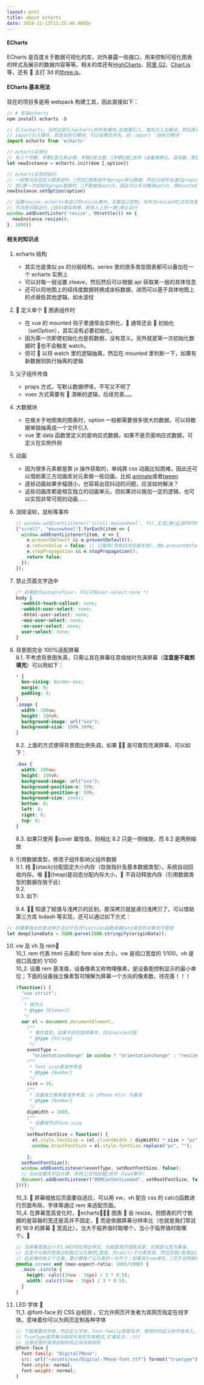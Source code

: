 ```yaml
---
layout: post
title: about echarts
date: 2018-11-13T11:25:48.469Ze
---
```


#### ECharts

ECharts 是百度关于数据可视化的库，对外暴露一些接口，用来控制可视化图表的样式及展示的数据内容等等。相关的库还有[HighCharts](https://www.highcharts.com/)、[阿里 G2](https://antv.alipay.com/zh-cn/g2/3.x/index.html)、[Chart.js](https://www.chartjs.org/)等，还有  主打 3d 的[three.js](https://threejs.org/)。

#### ECharts 基本用法

现在的项目多是用 webpack 构建工具，因此直接如下：

```js
// # 安装echarts
npm install echarts -S

// 引入echarts，当然这是引入echarts的所有模块;如按需引入，需先引入主模块，然后再引入各个组件模块
// import引入模块，若是自执行模块，可以省略文件名，如：import '自执行模块'
import echarts from 'echarts'

// echarts实例化
// 有三个参数，参数1是元素必填，参数2是主题，参数3是选项（设备像素比，渲染器，宽高）
let newInstance = echarts.init(dom [,option])

// echarts实例初始化
// 一般情况会自定义图表组件，然后图表组件有props默认数据，然后父组件会通过props传递异步数据。图表组件watch props变化，然后更新。
// 但第一次初始化props数据时，不能触发watch，因此可以手动触发watch，即mounted时给props添加属性触发watch；还可以将watch里的逻辑抽离，然后在mounted里执行一次。
newInstance.setOption(option)

// 设置resize，echarts有自己的resize事件，无需自己控制。另外为resize时交互性更好，可以加节流
// 节流是间隔运行，防抖类似电梯，若有人上则一直停止运行
window.addEventLister('resize', throttle(() => {
  newInstance.resize();
}, 1000))
```

#### 相关的知识点

1. echarts 结构
   - 其实也是类似 ps 的分层结构，series 里的很多类型图表都可以叠加在一个 echarts 实例上
   - 可以对每一层设置 zleave，然后然后可以根据 api 获取某一层的具体信息
   - 还可以将地图上的经纬度数据转换成坐标数据，进而可以基于具体地图上的点做些其他逻辑，如水波纹
2.  定义单个  图表组件时
   - 在 vue 的 mounted 钩子里通常会实例化， 通常还会  初始化（setOption），其实没有必要初始化，
   - 因为第一次即使初始化也是假数据，没有意义。另外就是第一次初始化数据时  也不会触发 watch。
   - 但可  以将 watch 里的逻辑抽离，然后在 mounted 里判断一下，如果有新数据则执行抽离的逻辑
3. 父子组件传值
   - props 方式，写默认数据啰嗦，不写又不明了
   - vuex 方式需要有  清晰的逻辑，后续完善。。。
4. 大数据块
   - 在做关于地图类的图表时，option 一般都需要很多很大的数据，可以将数据单独抽离成一个文件引入
   - vue 里 data 函数里定义的是响应式数据，如果不是页面响应式数据，可定义在实例外侧
5. 动画
   - 因为很多元素都是靠 js 操作获取的，单纯靠 css 动画比较困难，因此还可以借助第三方动画库对元素做一些动画，比如 [animate](https://daneden.github.io/animate.css/)或者[tween](https://www.tweenmax.com.cn/about/)
   - 逐祯动画如果步幅很小，也容易出现抖动的问题，应该如何解决？
   - 这些动画库都是相互独立的动画单元，但如果对以施加一定的逻辑，也可以实现非常可观的动画……
6. 消除滚轮，鼠标等事件
   ```js
   // window.addEventListener('scroll mousewheel', fn),无法像jq那样同时绑定多个事件
   ["scroll", "mousewheel"].forEach(item => {
     window.addEventListener(item, e => {
       e.preventDefault && e.preventDefault();
       e.returnValue = false; // 已废除(但有旧浏览器支持)，用e.preventDefault()代替
       e.stopPropagation && e.stopPropagation();
       return false;
     });
   });
   ```
7. 禁止页面文字选中
   ```css
   /* 如果配合autoprefixer，可以只写user-select:none */
   body {
     -webkit-touch-callout: none;
     -webkit-user-select: none;
     -khtml-user-select: none;
     -moz-user-select: none;
     -ms-user-select: none;
     user-select: none;
   }
   ```
8. 背景图完全 100%适配屏幕<br/>
   8.1. 不考虑背景图失真，只需让其在屏幕任意缩放时充满屏幕（**注意是不裁剪填充**）可以用如下：
   ```css
   * {
     box-sizing: border-box;
     margin: 0;
     padding: 0;
   }
   .image {
     width: 100vw;
     height: 100vh;
     background-image: url("xxx");
     background-size: 100% 100%;
   }
   ```
   8.2. 上面的方式使得背景图比例失调，如果  是可裁剪充满屏幕，可以如下：
   ```css
   .box {
     width: 100vw;
     height: 100vh;
     background-image: url("xxx");
     background-position-x: 50%;
     background-position-y: 50%;
     background-size: cover;
     bottom: 0;
     left: 0;
     right: 0;
     top: 0;
   }
   ```
   8.3. 如果只使用 cover 属性值，则相比 8.2 只是一侧缩放，而 8.2 是两侧缩放
9. 引用数据类型，修改子组件影响父组件数据<br/>
   9.1. 栈 (stack)分配固定大小内存（存放指针及基本数据类型），系统自动回收内存。堆 (heap)是动态分配内存大小， 不自动释放内存（引用数据类型的数据存放于此）<br/>
   9.2.  
   9.3. 如下:

   9.4.  知道了赋值与浅拷贝的区别，那深拷贝就是递归浅拷贝了。可以借助第三方库 lodash 等实现，还可以通过如下方式：

```js
// 但需要指出的是这种方法对于包含function函数或者Date类型的对象则不管用
let deepCloneData = JSON.parse(JSON.stringify(originData));
```

10. vw 及 vh 及 rem<br/>
    10_1. rem 代表 html 元素的 font-size 大小，vw 是视口宽度的 1/100，vh 是视口高度的 1/100<br/>
    10_2. 设置 rem 基准值，设备像素又称物理像素，是设备能控制显示的最小单位；下面的设备独立像素暂可理解为屏幕一个方向的像素数，待完善！！！

    ```js
    (function() {
      "use strict";
      /**
       * 根节点
       * @type {Element}
       */
      var el = document.documentElement,
        /**
         * 事件类型，如果不存在旋转事件，则以reisze代替
         * @type {String}
         */
        eventType =
          "orientationchange" in window ? "orientationchange" : "resize",
        /**
         * font size基准参考值
         * @type {Number}
         */
        size = 16,
        /**
         * 设备独立像素基准参考值，以 iPhone 6(s) 为基准
         * @type {Number}
         */
        dipWidth = 1600,
        /**
         * 设置根节点font-size
         */
        setRootFontSize = function() {
          el.style.fontSize = (el.clientWidth / dipWidth) * size + "px";
          window.$rootFontSize = el.style.fontSize.replace("px", "");
          
        };
      setRootFontSize();
      window.addEventListener(eventType, setRootFontSize, false);
      // dom加载完毕后计算，而非文档加载完毕（load事件）
      document.addEventListener("DOMContentLoaded", setRootFontSize, false);
    })();
    ```

    10_3.  屏幕缩放后页面要自适应，可以用 vw，vh 配合 css 的 calc()函数进行页面布局，字体等通过 rem 来适配页面。<br/>
    10_4. 在屏幕宽高变化时，echarts 图表  会 resize，但图表的尺寸依据的是容器的宽还是高并不固定， 而是依据屏幕分辨率比（也就是我们常说的 16:9 的屏幕  宽高比），当大于临界值时取哪个，当小于临界值时取哪个。<br/>

    ```scss
    // 当屏幕宽高比小于1.665时应用此样式，也就是高的值取自宽，也就是以宽为基准。
    // 这里子元素的宽高分别取之父元素的宽高，先calc()子元素宽高，然后将宽/高得出1.665。
    // 此处横向有三个元素，要计算每个父元素的一半尺寸；如果有3rem单位，可手动转换成px如：3 * (clientWidth/dipWidth) * baseFontSize
    @media screen and (max-aspect-ratio: 1665/1000) {
      .main .circle {
        height: calc((34vw - 16px) / 3 * 0.5);
        width: calc((34vw - 16px) / 3 * 0.5);
      }
    }
    ```

11. LED 字体 <br/>
    11_1. @font-face 的 CSS @规则 ，它允许网页开发者为其网页指定在线字体。意味着你可以为网页定制各种字体

    ```js
    // 下载需要的字体，然后定义字体，font-family即是名字，使用时将定义的字体导入，直接使用即可
    // TrueType是苹果与微软开发的字体格式,扩展名为：.ttf
    // 注意这里的波浪线和别名之间没有斜杠
    @font-face {
      font-family: "Digital7Mono";
      src: url("~assets/xxx/Digital-7Mono-font.ttf") format("truetype");
      font-style: normal;
      font-weight: normal;
    }
    ```

